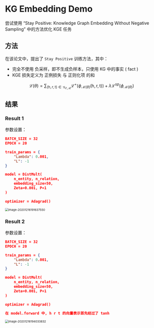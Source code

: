 # KG Embedding Demo

尝试使用 “Stay Positive: Knowledge Graph Embedding Without Negative Sampling” 中的方法优化 KGE 任务

## 方法

在该论文中，提出了 ```Stay Positive``` 训练方法，其中：

- 完全不使用 负采样，即不生成负样本，只使用 KG 中的事实 ( fact )
- KGE 损失定义为 正例损失 与 正则化项 的和

$$
\mathcal{L}(\theta)=\sum_{(\mathrm{h}, r, \mathrm{t}) \in \mathcal{G}_{\mathcal{E}, \mathcal{R}}} \mathcal{L}^{+}\left(\phi_{\mathcal{M}(\theta)}(\mathrm{h}, \mathrm{r}, \mathrm{t})\right)+\lambda \mathcal{L}^{s p}\left(\phi_{\mathcal{M}(\theta)}\right)
$$



## 结果

### Result 1

参数设置：

```json
BATCH_SIZE = 32
EPOCH = 20

train_params = {
    "Lambda": 0.001,
    "L": -1
}

model = DistMult(
    n_entity, n_relation, 			
    embedding_size=50,
    Zeta=0.001, P=1
)

optimizer = Adagrad()
```



<img src="http://47.93.245.14:9000/images/2020/12/16/image-20201216191637550.png" alt="image-20201216191637550" style="zoom: 67%;" />

### Result 2

参数设置：
```json
BATCH_SIZE = 32
EPOCH = 20

train_params = {
    "Lambda": 0.001,
    "L": -1
}

model = DistMult(
    n_entity, n_relation, 			
    embedding_size=50,
    Zeta=0.001, P=1
)

optimizer = Adagrad()

在 model.forward 中, h r t 的向量表示首先经过了 tanh
```

<img src="http://47.93.245.14:9000/images/2020/12/16/image-20201216194033832.png" alt="image-20201216194033832" style="zoom:67%;" />